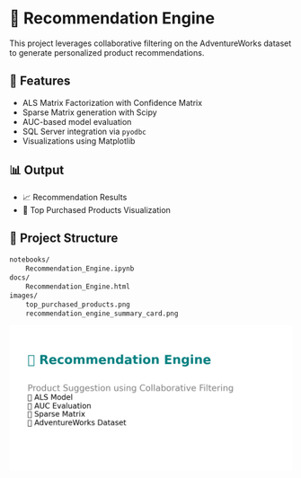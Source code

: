 # 🛒 Recommendation Engine

This project leverages collaborative filtering on the AdventureWorks dataset to generate personalized product recommendations.

## 📌 Features
- ALS Matrix Factorization with Confidence Matrix
- Sparse Matrix generation with Scipy
- AUC-based model evaluation
- SQL Server integration via `pyodbc`
- Visualizations using Matplotlib

## 📊 Output
- 📈 Recommendation Results
- 🎯 Top Purchased Products Visualization

## 📁 Project Structure
```
notebooks/
    Recommendation_Engine.ipynb
docs/
    Recommendation_Engine.html
images/
    top_purchased_products.png
    recommendation_engine_summary_card.png
```

![Summary](images/recommendation_engine_summary_card.png)
